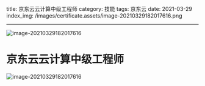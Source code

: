 title: 京东云云计算中级工程师
category: 技能
tags: 京东云
date: 2021-03-29
index_img: /images/certificate.assets/image-20210329182017616.png

---

![image-20210329182017616](/images/certificate.assets/image-20210329182017616.png)

<!--more-->

# 京东云云计算中级工程师

![image-20210329182017616](/images/certificate.assets/image-20210329182017616.png)